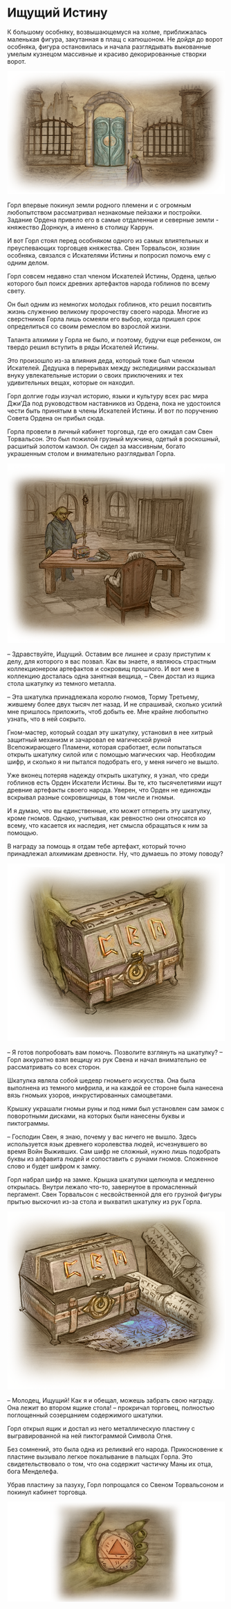 # Ищущий Истину
К большому особняку, возвышающемуся на холме, приближалась маленькая фигура, закутанная в плащ с капюшоном. Не дойдя до ворот особняка, фигура остановилась и начала разглядывать выкованные умелым кузнецом массивные и красиво декорированные створки ворот. 

![](images/quest1.2x.png)

Горл впервые покинул земли родного племени и с огромным любопытством рассматривал незнакомые пейзажи и постройки. Задание Ордена привело его в самые отдаленные и северные земли - княжество Дорнкун, а именно в столицу Каррун.

И вот Горл стоял перед особняком одного из самых влиятельных и преуспевающих торговцев княжества. Свен Торвальсон, хозяин особняка, связался с Искателями Истины и попросил помочь ему с одним делом.

Горл совсем недавно стал членом Искателей Истины, Ордена, целью которого был поиск древних артефактов народа гоблинов по всему свету.

Он был одним из немногих молодых гоблинов, кто решил посвятить жизнь служению великому пророчеству своего народа. Многие из сверстников Горла лишь осмеяли его выбор, когда пришел срок определиться со своим ремеслом во взрослой жизни.

Таланта алхимии у Горла не было, и поэтому, будучи еще ребенком, он твердо решил вступить в ряды Искателей Истины.

Это произошло из-за влияния деда, который тоже был членом Искателей. Дедушка в перерывах между экспедициями рассказывал внуку увлекательные истории о своих приключениях и тех удивительных вещах, которые он находил.

Горл долгие годы изучал историю, языки и культуру всех рас мира Джи’Да под руководством наставников из Ордена, пока не удостоился чести быть принятым в члены Искателей Истины. И вот по поручению Совета Ордена он прибыл сюда.

Горла провели в личный кабинет торговца, где его ожидал сам Свен Торвальсон. Это был пожилой грузный мужчина, одетый в роскошный, расшитый золотом камзол. Он сидел за массивным, богато украшенным столом и внимательно разглядывал Горла.

![](images/quest2.2x.png)

– Здравствуйте, Ищущий. Оставим все лишнее и сразу приступим к делу, для которого я вас позвал. Как вы знаете, я являюсь страстным коллекционером артефактов и сокровищ прошлого. И вот мне в коллекцию досталась одна занятная вещица, – Свен достал из ящика стола шкатулку из темного металла.

– Эта шкатулка принадлежала королю гномов, Торму Третьему, жившему более двух тысяч лет назад. И не спрашивай, сколько усилий мне пришлось приложить, чтоб добыть ее. Мне крайне любопытно узнать, что в ней сокрыто.

Гном-мастер, который создал эту шкатулку, установил в нее хитрый защитный механизм и зачаровал ее магической руной Всепожирающего Пламени, которая сработает, если попытаться открыть шкатулку силой или с помощью магических чар. Необходим шифр, и сколько я ни пытался подобрать его, у меня ничего не вышло.

Уже вконец потеряв надежду открыть шкатулку, я узнал, что среди гоблинов есть Орден Искатели Истины. Вы те, кто тысячелетиями ищут древние артефакты своего народа. Уверен, что Орден не единожды вскрывал разные сокровищницы, в том числе и гномьи. 

И я думаю, что вы единственные, кто может отпереть эту шкатулку, кроме гномов. Однако, учитывая, как ревностно они относятся ко всему, что касается их наследия, нет смысла обращаться к ним за помощью.

В награду за помощь я отдам тебе артефакт, который точно принадлежал алхимикам древности. Ну, что думаешь по этому поводу? 

![](images/quest3.2x.png)

– Я готов попробовать вам помочь. Позволите взглянуть на шкатулку? – Горл аккуратно взял вещицу из рук Свена и начал внимательно ее рассматривать со всех сторон. 

Шкатулка являла собой шедевр гномьего искусства. Она была выполнена из темного мифрила, и на каждой ее стороне была нанесена вязь гномьих узоров, инкрустированных самоцветами. 

Крышку украшали гномьи руны и под ними был установлен сам замок с поворотными дисками, на которых были нанесены буквы и пиктограммы.

– Господин Свен, я знаю, почему у вас ничего не вышло. Здесь используется язык древнего королевства людей, исчезнувшего во время Войн Выживших. Сам шифр не сложный, нужно лишь подобрать буквы из алфавита людей и сопоставить с рунами гномов. Сложенное слово и  будет шифром к замку.

Горл набрал шифр на замке. Крышка шкатулки щелкнула и медленно открылась. Внутри лежало что-то, завернутое в промасленный пергамент. Свен Торвальсон с несвойственной для его грузной фигуры прытью выскочил из-за стола и выхватил шкатулку из рук Горла.

![](images/quest4.2x.png)

– Молодец, Ищущий! Как я и обещал, можешь забрать свою награду. Она лежит во втором ящике стола! – прокричал торговец, полностью поглощенный созерцанием содержимого шкатулки.

Горл открыл ящик и достал из него металлическую пластину с выгравированной на ней пиктограммой Символа Огня.

Без сомнений, это была одна из реликвий его народа. Прикосновение к пластине вызывало легкое покалывание в пальцах Горла. Это свидетельствовало о том, что она содержит частичку Маны их отца, бога Менделефа.

Убрав пластину за пазуху, Горл попрощался со Свеном Торвальсоном и покинул кабинет торговца.

![](images/quest5.2x.png)